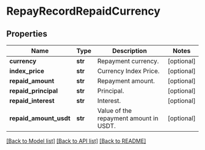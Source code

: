 # RepayRecordRepaidCurrency

## Properties
Name | Type | Description | Notes
------------ | ------------- | ------------- | -------------
**currency** | **str** | Repayment currency. | [optional] 
**index_price** | **str** | Currency Index Price. | [optional] 
**repaid_amount** | **str** | Repayment amount. | [optional] 
**repaid_principal** | **str** | Principal. | [optional] 
**repaid_interest** | **str** | Interest. | [optional] 
**repaid_amount_usdt** | **str** | Value of the repayment amount in USDT. | [optional] 

[[Back to Model list]](../README.md#documentation-for-models) [[Back to API list]](../README.md#documentation-for-api-endpoints) [[Back to README]](../README.md)


